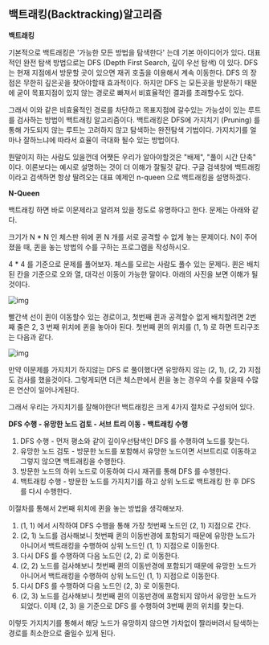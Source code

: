 ## 백트래킹(Backtracking)알고리즘

**백트래킹**



기본적으로 백트래킹은 '가능한 모든 방법을 탐색한다' 는데 기본 아이디어가 있다. 대표적인 완전 탐색 방법으로는 DFS (Depth First Search, 깊이 우선 탐색) 이 있다. DFS 는 현재 지점에서 방문할 곳이 있으면 재귀 호출을 이용해서 계속 이동한다. DFS 의 장점은 무한히 깊은곳을 찾아야할때 효과적이다. 하지만 DFS 는 모든곳을 방문하기 때문에 굳이 목표지점이 있지 않는 경로로 빠져서 비효율적인 결과를 초래할수도 있다.



그래서 이와 같은 비효율적인 경로를 차단하고 목표지점에 갈수있는 가능성이 있는 루트를 검사하는 방법이 백트래킹 알고리즘이다. 백트래킹은 DFS에 가지치기 (Pruning) 를 통해 가도되지 않는 루트는 고려하지 않고 탐색하는 완전탐색 기법이다. 가지치기를 얼마나 잘하느냐에 따라서 효율이 극대화 될수 있는 방법이다.



뭔말이지 하는 사람도 있을껀데 어쨋든 우리가 알아야할것은 "배제", "풀이 시간 단축" 이다. 이론보다는 예시로 설명하는 것이 더 이해가 잘될것 같다. 구글 검색창에 백트래킹이라고 검색하면 항상 딸려오는 대표 예제인 n-queen 으로 백트래킹을 설명하겠다.

**N-Queen**

백트래킹 하면 바로 이문제라고 알려져 있을 정도로 유명하다고 한다. 문제는 아래와 같다.



크기가 N * N 인 체스판 위에 퀸 N 개를 서로 공격할 수 없게 놓는 문제이다. N이 주어졌을 때, 퀸을 놓는 방법의 수를 구하는 프로그램을 작성하시오.



4 * 4 를 기준으로 문제를 풀어보자. 체스를 모르는 사람도 풀수 있는 문제다. 퀸은 배치된 칸을 기준으로 오와 열, 대각선 이동이 가능한 말이다. 아래의 사진을 보면 이해가 될것이다.



![img](https://t1.daumcdn.net/cfile/tistory/99B8D13F5A927B1132)



빨간색 선이 퀸이 이동할수 있는 경로이고, 첫번째 퀸과 공격할수 없게 배치할려면 2번째 줄은 2, 3 번째 위치에 퀸을 놓아야 된다. 첫번째 퀸의 위치를 (1, 1) 로 하면 트리구조는 다음과 같다.





![img](https://t1.daumcdn.net/cfile/tistory/99B834345A927C0818)



만약 이문제를 가지치기 하지않는 DFS 로 풀이했다면 유망하지 않는 (2, 1), (2, 2) 지점도 검사를 했을것이다. 그렇게되면 더큰 체스판에서 퀸을 놓는 경우의 수를 찾을때 수많은 연산이 일어나게된다.



그래서 우리는 가지치기를 잘해야한다! 백트래킹은 크게 4가지 절차로 구성되어 있다.

**DFS 수행 - 유망한 노드 검토 - 서브 트리 이동 - 백트래킹 수행**

1. DFS 수행 - 먼저 평소와 같이 깊이우선탐색인 DFS 를 수행하여 노드를 찾는다.
2. 유망한 노드 검토 - 방문한 노드를 포함해서 유망한 노드이면 서브트리로 이동하고 그렇지 않으면 백트래킹을 수행한다.
3. 방문한 노드의 하위 노드로 이동하여 다시 재귀를 통해 DFS 를 수행한다.
4. 백트래킹 수행 - 방문한 노드를 가지치기를 하고 상위 노드로 백트래킹 한 후 DFS 를 다시 수행한다.

이절차를 통해서 2번째 위치에 퀸을 놓는 방법을 생각해보자.

1. (1, 1) 에서 시작하여 DFS 수행을 통해 가장 첫번째 노드인 (2, 1) 지점으로 간다.
2. (2, 1) 노드를 검사해보니 첫번째 퀸의 이동반경에 포함되기 때문에 유망한 노드가 아니어서 백트래킹을 수행하여 상위 노드인 (1, 1) 지점으로 이동한다.
3. 다시 DFS 를 수행하여 다음 노드인 (2, 2) 로 이동한다.
4. (2, 2) 노드를 검사해보니 첫번째 퀸의 이동반경에 포함되기 때문에 유망한 노드가 아니어서 백트래킹을 수행하여 상위 노드인 (1, 1) 지점으로 이동한다.
5. 다시 DFS 를 수행하여 다음 노드인 (2, 3) 로 이동한다.
6. (2, 3) 노드를 검사해보니 첫번째 퀸의 이동반경에 포함되지 않아서 유망한 노드가 되었다. 이제 (2, 3) 을 기준으로 DFS 를 수행하여 3번째 퀸의 위치를 찾는다.

이렇듯 가지치기를 통해서 해당 노드가 유망하지 않으면 가차없이 짤라버려서 탐색하는 경로를 최소한으로 줄일수 있게 된다.